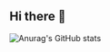 ## Hi there 👋

![Anurag's GitHub stats](https://github-readme-stats.vercel.app/api?username=mohammadfaramarzi1&show_icons=true&theme=radical)

